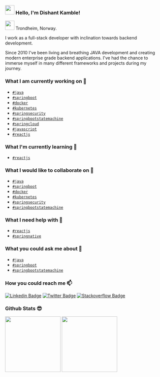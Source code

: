 ### <img src="https://media.giphy.com/media/hvRJCLFzcasrR4ia7z/giphy.gif" width="30"> Hello, I'm Dishant Kamble! 

<img src="https://media.giphy.com/media/AxJaiJ65agT7sVZ8tf/giphy.gif" width="30"> Trondheim, Norway.

I work as a full-stack developer with inclination towards backend development.

Since 2010 I've been living and breathing JAVA development and creating modern enterprise grade backend applications. I've had the chance to immerse myself in many different frameworks and projects during my journey.

### What I am currently working on 🔭

- [`#java`](#java) 
- [`#springboot`](#springboot) 
- [`#docker`](#docker)
- [`#kubernetes`](#kubernetes)
- [`#springsecurity`](#springsecurity)
- [`#springbootstatemachine`](#springbootstatemachine)
- [`#springcloud`](#springcloud)
- [`#javascript`](#javascript)
- [`#reactjs`](#reactjs)

### What I'm currently learning 🌱

- [`#reactjs`](#reactjs)

### What I would like to collaborate on 👯

- [`#java`](#java) 
- [`#springboot`](#springboot) 
- [`#docker`](#docker)
- [`#kubernetes`](#kubernetes)
- [`#springsecurity`](#springsecurity)
- [`#springbootstatemachine`](#springbootstatemachine)

### What I need help with 🤔

- [`#reactjs`](#reactjs)
- [`#springnative`](#springnative)

### What you could ask me about 💬

- [`#java`](#java) 
- [`#springboot`](#springboot) 
- [`#springbootstatemachine`](#springbootstatemachine)

### How you could reach me 📫

[![Linkedin Badge](https://img.shields.io/badge/-LinkedIn-blue?style=flat-square&logo=Linkedin&logoColor=white&link=https://www.linkedin.com/in/dishant-kamble/)](https://www.linkedin.com/in/dishant-kamble/)  [![Twitter Badge](https://img.shields.io/badge/-Twitter-1ca0f1?style=flat-square&labelColor=1ca0f1&logo=twitter&logoColor=white&link=https://twitter.com/dishantk)](https://twitter.com/dishantk)
[![Stackoverflow Badge](https://github.com/StackExchange/Stacks-Icons/blob/production/src/Icon/Logo.svg)](https://stackoverflow.com/users/7977273/dishant-kamble)

### Github Stats 😎

<img height="180em" src="https://github-readme-stats.vercel.app/api?username=dishantkamble&show_icons=true&include_all_commits=true&count_private=true" /> <img height="180em" src="https://github-readme-stats.vercel.app/api/top-langs/?username=dishantkamble&layout=compact&langs_count=6" />

